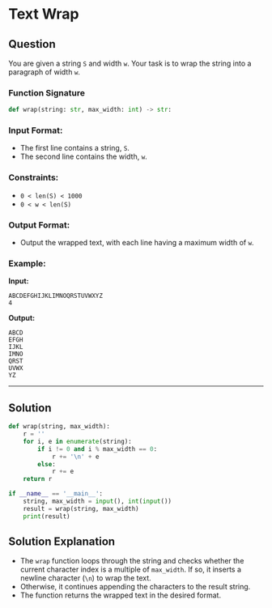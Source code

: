 
# Text Wrap

## Question

You are given a string `S` and width `w`. Your task is to wrap the string into a paragraph of width `w`.

### Function Signature

```python
def wrap(string: str, max_width: int) -> str:
```

### Input Format:

- The first line contains a string, `S`.
- The second line contains the width, `w`.

### Constraints:

- `0 < len(S) < 1000`
- `0 < w < len(S)`

### Output Format:

- Output the wrapped text, with each line having a maximum width of `w`.

### Example:

**Input:**

```
ABCDEFGHIJKLIMNOQRSTUVWXYZ
4
```

**Output:**

```
ABCD
EFGH
IJKL
IMNO
QRST
UVWX
YZ
```

---

## Solution

```python
def wrap(string, max_width):
    r = ''
    for i, e in enumerate(string):
        if i != 0 and i % max_width == 0:
            r += '\n' + e
        else:
            r += e
    return r

if __name__ == '__main__':
    string, max_width = input(), int(input())
    result = wrap(string, max_width)
    print(result)
```

## Solution Explanation

- The `wrap` function loops through the string and checks whether the current character index is a multiple of `max_width`. If so, it inserts a newline character (`\n`) to wrap the text.
- Otherwise, it continues appending the characters to the result string.
- The function returns the wrapped text in the desired format.
